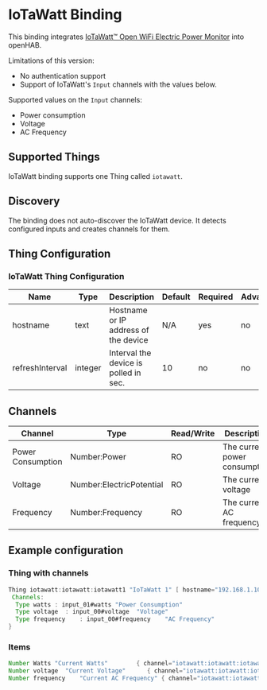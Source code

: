 # IoTaWatt Binding

This binding integrates [IoTaWatt™ Open WiFi Electric Power Monitor](https://iotawatt.com/) into openHAB.

Limitations of this version:

- No authentication support
- Support of IoTaWatt's `Input` channels with the values below.

Supported values on the `Input` channels:

- Power consumption
- Voltage
- AC Frequency

## Supported Things

IoTaWatt binding supports one Thing called `iotawatt`.

## Discovery

The binding does not auto-discover the IoTaWatt device.
It detects configured inputs and creates channels for them.

## Thing Configuration

### IoTaWatt Thing Configuration

| Name            | Type    | Description                           | Default | Required | Advanced |
|-----------------|---------|---------------------------------------|---------|----------|----------|
| hostname        | text    | Hostname or IP address of the device  | N/A     | yes      | no       |
| refreshInterval | integer | Interval the device is polled in sec. | 10      | no       | no       |

## Channels

| Channel           | Type                     | Read/Write | Description                   |
|-------------------|--------------------------|------------|-------------------------------|
| Power Consumption | Number:Power             | RO         | The current power consumption |
| Voltage           | Number:ElectricPotential | RO         | The current voltage           |
| Frequency         | Number:Frequency         | RO         | The current AC frequency      |

## Example configuration

### Thing with channels

```java
Thing iotawatt:iotawatt:iotawatt1 "IoTaWatt 1" [ hostname="192.168.1.10" ] {
 Channels:
  Type watts : input_01#watts "Power Consumption"
  Type voltage  : input_00#voltage  "Voltage"
  Type frequency    : input_00#frequency    "AC Frequency"
}
```

### Items

```java
Number Watts "Current Watts"        { channel="iotawatt:iotawatt:iotawatt1:input_01#watts" }
Number voltage  "Current Voltage"      { channel="iotawatt:iotawatt:iotawatt1:input_00#voltage"  }
Number frequency    "Current AC Frequency" { channel="iotawatt:iotawatt:iotawatt1:input_00#frequency"    }
```
